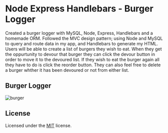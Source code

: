 # Node Express Handlebars - Burger Logger
Created a burger logger with MySQL, Node, Express, Handlebars and a homemade ORM. Followed the MVC design pattern; using Node and MySQL to query and route data in my app, and Handlebars to generate my HTML. Users will be able to create a list of burgers they wish to eat. When they get the oppurtunity to devour that burger they can click the devour button in order to move it to the devoured list. If they wish to eat the burger again all they have to do is click the reorder button. They can also feel free to delete a burger whther it has been devoured or not from either list.

## Burger Logger
![burger](https://user-images.githubusercontent.com/25594179/104167101-a3a85680-53b0-11eb-9026-4916cac3ebb1.png)

## License 

Licensed under the [MIT](LICENSE) license.

